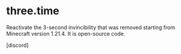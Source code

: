# three.time
Reactivate the 3-second invincibility that was removed starting from Minecraft version 1.21.4.
It is open-source code.

[discord]
